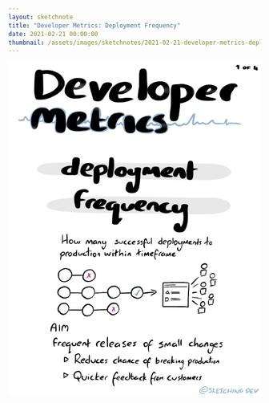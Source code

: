 ```yaml
---
layout: sketchnote
title: "Developer Metrics: Deployment Frequency"
date: 2021-02-21 00:00:00
thumbnail: /assets/images/sketchnotes/2021-02-21-developer-metrics-deployment-frequency/developer-metrics-deployment-frequency-thumbnail.jpeg
---
```


![{{page.title}}](/assets/images/sketchnotes/2021-02-21-developer-metrics-deployment-frequency/developer-metrics-deployment-frequency.jpeg)